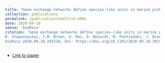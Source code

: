 ```yaml
---
title: "Gene exchange networks define species-like units in marine prokaryotes"
collection: publications
permalink: /publication/nonfirst-GENs
date: 2020-09-10
venue: 'bioRxiv'
citation: 'Gene exchange networks define species-like units in marine prokaryotes
R. Stepanauskas, J.M. Brown, U. Mai, O. Bezuidt, M. Pachiadaki, J. Brown, S.J. Biller, P.M. Berube, N.R. Record, S. Mirarab
bioRxiv 2020.09.10.291518; doi: https://doi.org/10.1101/2020.09.10.291518'
---
```

* [Link to paper](https://www.biorxiv.org/content/10.1101/2020.09.10.291518v1.abstract)
